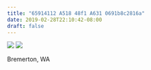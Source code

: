 ```yaml
---
title: "65914112 A518 48f1 A631 0691b8c2816a"
date: 2019-02-28T22:10:42-08:00
draft: false
---
```


![](https://d17enza3bfujl8.cloudfront.net/L1000361.jpg)
![](https://d17enza3bfujl8.cloudfront.net/L1000368.jpg)

Bremerton, WA
